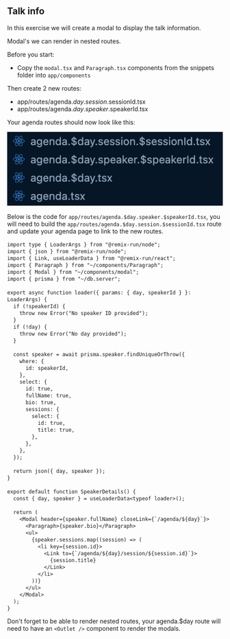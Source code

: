 ## Talk info

In this exercise we will create a modal to display the talk information.

Modal's we can render in nested routes.

Before you start:

* Copy the `modal.tsx` and `Paragraph.tsx` components from the snippets folder into `app/components`

Then create 2 new routes:

* app/routes/agenda.$day.session.$sessionId.tsx
* app/routes/agenda.$day.speaker.$speakerId.tsx

Your agenda routes should now look like this:

![](images/files.png)

Below is the code for `app/routes/agenda.$day.speaker.$speakerId.tsx`, you will need to build the `app/routes/agenda.$day.session.$sessionId.tsx` route and update your agenda page to link to the new routes.

```tsx
import type { LoaderArgs } from "@remix-run/node";
import { json } from "@remix-run/node";
import { Link, useLoaderData } from "@remix-run/react";
import { Paragraph } from "~/components/Paragraph";
import { Modal } from "~/components/modal";
import { prisma } from "~/db.server";

export async function loader({ params: { day, speakerId } }: LoaderArgs) {
  if (!speakerId) {
    throw new Error("No speaker ID provided");
  }
  if (!day) {
    throw new Error("No day provided");
  }

  const speaker = await prisma.speaker.findUniqueOrThrow({
    where: {
      id: speakerId,
    },
    select: {
      id: true,
      fullName: true,
      bio: true,
      sessions: {
        select: {
          id: true,
          title: true,
        },
      },
    },
  });

  return json({ day, speaker });
}

export default function SpeakerDetails() {
  const { day, speaker } = useLoaderData<typeof loader>();

  return (
    <Modal header={speaker.fullName} closeLink={`/agenda/${day}`}>
      <Paragraph>{speaker.bio}</Paragraph>
      <ul>
        {speaker.sessions.map((session) => (
          <li key={session.id}>
            <Link to={`/agenda/${day}/session/${session.id}`}>
              {session.title}
            </Link>
          </li>
        ))}
      </ul>
    </Modal>
  );
}
```

Don't forget to be able to render nested routes, your agenda.$day route will need to have an `<Outlet />` component to render the modals.